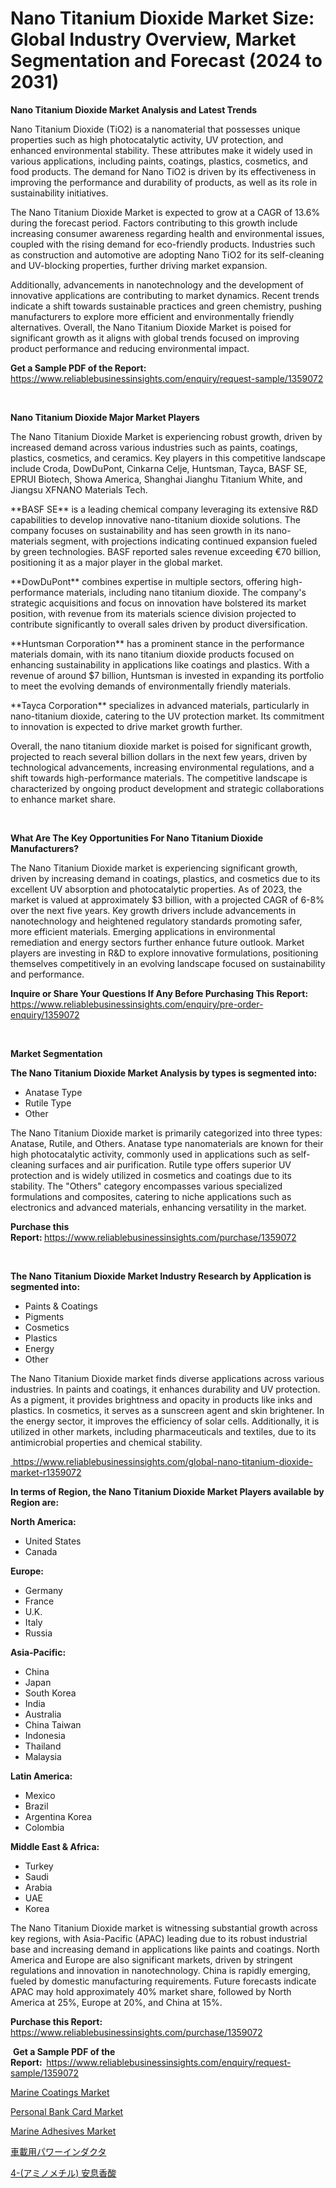 <p><h1>Nano Titanium Dioxide Market Size: Global Industry Overview, Market Segmentation and Forecast (2024 to 2031)</h1></p><p><strong>Nano Titanium Dioxide Market Analysis and Latest Trends</strong></p>
<p><p>Nano Titanium Dioxide (TiO2) is a nanomaterial that possesses unique properties such as high photocatalytic activity, UV protection, and enhanced environmental stability. These attributes make it widely used in various applications, including paints, coatings, plastics, cosmetics, and food products. The demand for Nano TiO2 is driven by its effectiveness in improving the performance and durability of products, as well as its role in sustainability initiatives.</p><p>The Nano Titanium Dioxide Market is expected to grow at a CAGR of 13.6% during the forecast period. Factors contributing to this growth include increasing consumer awareness regarding health and environmental issues, coupled with the rising demand for eco-friendly products. Industries such as construction and automotive are adopting Nano TiO2 for its self-cleaning and UV-blocking properties, further driving market expansion. </p><p>Additionally, advancements in nanotechnology and the development of innovative applications are contributing to market dynamics. Recent trends indicate a shift towards sustainable practices and green chemistry, pushing manufacturers to explore more efficient and environmentally friendly alternatives. Overall, the Nano Titanium Dioxide Market is poised for significant growth as it aligns with global trends focused on improving product performance and reducing environmental impact.</p></p>
<p><strong>Get a Sample PDF of the Report:&nbsp;</strong> <a href="https://www.reliablebusinessinsights.com/enquiry/request-sample/1359072">https://www.reliablebusinessinsights.com/enquiry/request-sample/1359072</a></p>
<p>&nbsp;</p>
<p><strong>Nano Titanium Dioxide Major Market Players</strong></p>
<p><p>The Nano Titanium Dioxide Market is experiencing robust growth, driven by increased demand across various industries such as paints, coatings, plastics, cosmetics, and ceramics. Key players in this competitive landscape include Croda, DowDuPont, Cinkarna Celje, Huntsman, Tayca, BASF SE, EPRUI Biotech, Showa America, Shanghai Jianghu Titanium White, and Jiangsu XFNANO Materials Tech.</p><p>**BASF SE** is a leading chemical company leveraging its extensive R&D capabilities to develop innovative nano-titanium dioxide solutions. The company focuses on sustainability and has seen growth in its nano-materials segment, with projections indicating continued expansion fueled by green technologies. BASF reported sales revenue exceeding €70 billion, positioning it as a major player in the global market.</p><p>**DowDuPont** combines expertise in multiple sectors, offering high-performance materials, including nano titanium dioxide. The company's strategic acquisitions and focus on innovation have bolstered its market position, with revenue from its materials science division projected to contribute significantly to overall sales driven by product diversification.</p><p>**Huntsman Corporation** has a prominent stance in the performance materials domain, with its nano titanium dioxide products focused on enhancing sustainability in applications like coatings and plastics. With a revenue of around $7 billion, Huntsman is invested in expanding its portfolio to meet the evolving demands of environmentally friendly materials.</p><p>**Tayca Corporation** specializes in advanced materials, particularly in nano-titanium dioxide, catering to the UV protection market. Its commitment to innovation is expected to drive market growth further.</p><p>Overall, the nano titanium dioxide market is poised for significant growth, projected to reach several billion dollars in the next few years, driven by technological advancements, increasing environmental regulations, and a shift towards high-performance materials. The competitive landscape is characterized by ongoing product development and strategic collaborations to enhance market share.</p></p>
<p>&nbsp;</p>
<p><strong>What Are The Key Opportunities For Nano Titanium Dioxide Manufacturers?</strong></p>
<p><p>The Nano Titanium Dioxide market is experiencing significant growth, driven by increasing demand in coatings, plastics, and cosmetics due to its excellent UV absorption and photocatalytic properties. As of 2023, the market is valued at approximately $3 billion, with a projected CAGR of 6-8% over the next five years. Key growth drivers include advancements in nanotechnology and heightened regulatory standards promoting safer, more efficient materials. Emerging applications in environmental remediation and energy sectors further enhance future outlook. Market players are investing in R&D to explore innovative formulations, positioning themselves competitively in an evolving landscape focused on sustainability and performance.</p></p>
<p><strong>Inquire or Share Your Questions If Any Before Purchasing This Report:</strong> <a href="https://www.reliablebusinessinsights.com/enquiry/pre-order-enquiry/1359072">https://www.reliablebusinessinsights.com/enquiry/pre-order-enquiry/1359072</a></p>
<p>&nbsp;</p>
<p><strong>Market Segmentation</strong></p>
<p><strong>The Nano Titanium Dioxide Market Analysis by types is segmented into:</strong></p>
<p><ul><li>Anatase Type</li><li>Rutile Type</li><li>Other</li></ul></p>
<p><p>The Nano Titanium Dioxide market is primarily categorized into three types: Anatase, Rutile, and Others. Anatase type nanomaterials are known for their high photocatalytic activity, commonly used in applications such as self-cleaning surfaces and air purification. Rutile type offers superior UV protection and is widely utilized in cosmetics and coatings due to its stability. The "Others" category encompasses various specialized formulations and composites, catering to niche applications such as electronics and advanced materials, enhancing versatility in the market.</p></p>
<p><strong>Purchase this Report:&nbsp;</strong><a href="https://www.reliablebusinessinsights.com/purchase/1359072">https://www.reliablebusinessinsights.com/purchase/1359072</a></p>
<p>&nbsp;</p>
<p><strong>The Nano Titanium Dioxide Market Industry Research by Application is segmented into:</strong></p>
<p><ul><li>Paints & Coatings</li><li>Pigments</li><li>Cosmetics</li><li>Plastics</li><li>Energy</li><li>Other</li></ul></p>
<p><p>The Nano Titanium Dioxide market finds diverse applications across various industries. In paints and coatings, it enhances durability and UV protection. As a pigment, it provides brightness and opacity in products like inks and plastics. In cosmetics, it serves as a sunscreen agent and skin brightener. In the energy sector, it improves the efficiency of solar cells. Additionally, it is utilized in other markets, including pharmaceuticals and textiles, due to its antimicrobial properties and chemical stability.</p></p>
<p><a href="https://www.reliablebusinessinsights.com/global-nano-titanium-dioxide-market-r1359072">&nbsp;https://www.reliablebusinessinsights.com/global-nano-titanium-dioxide-market-r1359072</a></p>
<p><strong>In terms of Region, the Nano Titanium Dioxide Market Players available by Region are:</strong></p>
<p>
    <p> <strong> North America: </strong>
        <ul>
            <li>United States</li>
            <li>Canada</li>
        </ul>
        </p> 
    <p> <strong> Europe: </strong>
        <ul>
            <li>Germany</li>
            <li>France</li>
            <li>U.K.</li>
            <li>Italy</li>
            <li>Russia</li>
        </ul>
        </p> 
    <p> <strong> Asia-Pacific: </strong>
        <ul>
            <li>China</li>
            <li>Japan</li>
            <li>South Korea</li>
            <li>India</li>
            <li>Australia</li>
            <li>China Taiwan</li>
            <li>Indonesia</li>
            <li>Thailand</li>
            <li>Malaysia</li>
        </ul>
        </p> 
    <p> <strong> Latin America: </strong>
        <ul>
            <li>Mexico</li>
            <li>Brazil</li>
            <li>Argentina Korea</li>
            <li>Colombia</li>
        </ul>
        </p> 
    <p> <strong> Middle East & Africa: </strong>
        <ul>
            <li>Turkey</li>
            <li>Saudi</li>
            <li>Arabia</li>
            <li>UAE</li>
            <li>Korea</li>
        </ul>
    </p>
    </p>
<p><p>The Nano Titanium Dioxide market is witnessing substantial growth across key regions, with Asia-Pacific (APAC) leading due to its robust industrial base and increasing demand in applications like paints and coatings. North America and Europe are also significant markets, driven by stringent regulations and innovation in nanotechnology. China is rapidly emerging, fueled by domestic manufacturing requirements. Future forecasts indicate APAC may hold approximately 40% market share, followed by North America at 25%, Europe at 20%, and China at 15%.</p></p>
<p><strong>Purchase this Report: </strong><a href="https://www.reliablebusinessinsights.com/purchase/1359072">https://www.reliablebusinessinsights.com/purchase/1359072</a></p>
<p>&nbsp;<strong>Get a Sample PDF of the Report:&nbsp;&nbsp;</strong><a href="https://www.reliablebusinessinsights.com/enquiry/request-sample/1359072">https://www.reliablebusinessinsights.com/enquiry/request-sample/1359072</a></p>
<p><strong></strong></p>
<p><p><a href="https://issuu.com/reportprime-2/docs/marine-coatings-market-size-2030.pp_920936f017e7ae">Marine Coatings Market</a></p><p><a href="https://www.linkedin.com/pulse/personal-bank-card-market-research-report-forecast-growth-3j36e?trackingId=3avaHWm5RHiPyjDzAkkkig%3D%3D">Personal Bank Card Market</a></p><p><a href="https://issuu.com/reportprime-2/docs/marine-adhesives-market-size-2030.p_c2777de91fe9d1">Marine Adhesives Market</a></p><p><a href="https://medium.com/@mares423/power-inductors-for-automotive-applications-market-%E3%81%AF-%E3%82%B3%E3%82%B9%E3%83%88%E7%AE%A1%E7%90%86%E3%81%A8%E5%8A%B9%E7%8E%87%E5%90%91%E4%B8%8A%E3%82%92%E5%84%AA%E5%85%88%E3%81%97%E3%81%BE%E3%81%99-584715bb7c4e">車載用パワーインダクタ</a></p><p><a href="https://medium.com/@mares423/4-aminomethyl-benzoic-acid-market-%E3%81%AE%E3%82%B0%E3%83%AD%E3%83%BC%E3%83%90%E3%83%AB%E5%B8%82%E5%A0%B4%E6%A6%82%E8%A6%81%E3%81%AF-%E4%B8%96%E7%95%8C%E3%81%8A%E3%82%88%E3%81%B3%E4%B8%BB%E8%A6%81%E5%B8%82%E5%A0%B4%E3%81%AB%E3%81%8A%E3%81%91%E3%82%8B%E6%A5%AD%E7%95%8C%E3%81%AB%E5%BD%B1%E9%9F%BF%E3%82%92%E4%B8%8E%E3%81%88%E3%82%8B%E4%B8%BB%E8%A6%81%E3%81%AA%E3%83%88%E3%83%AC%E3%83%B3%E3%83%89%E3%81%AB%E3%81%A4%E3%81%84%E3%81%A6-%E7%8B%AC%E8%87%AA%E3%81%AE%E8%A6%96%E7%82%B9%E3%82%92%E6%8F%90%E4%BE%9B%E3%81%97%E3%81%BE%E3%81%99-92106df541f5">4-(アミノメチル) 安息香酸</a></p></p>
